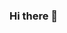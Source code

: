 ### Hi there 👋

<!--
**esosasmart/esosasmart** is a ✨ _special_ ✨ repository because its `README.md` (this file) appears on your GitHub profile.

Here are some ideas to get you started:

- 👋 Hi, I’m @esosasmart
- 👀 I’m interested in Python
- 🌱 I’m currently learning Python and R
- 💞️ I’m looking to collaborate on Data Science
- 📫 How to reach me eesmart55@gmail.com
-->
